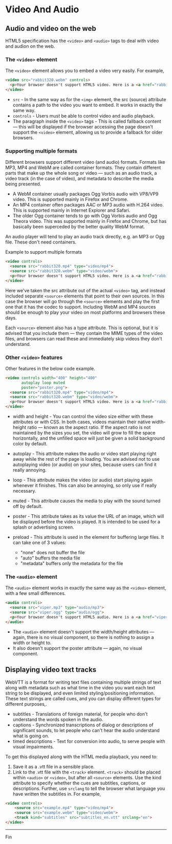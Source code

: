 # Video And Audio

## Audio and video on the web

HTML5 specification has the `<video>` and `<audio>` tags to deal with video and audion on the web.

### The `<video>` element

The `<video>` element allows you to embed a video very easily. For example,

```html
<video src="rabbit320.webm" controls>
  <p>Your browser doesn't support HTML5 video. Here is a <a href="rabbit320.webm">link to the video</a> instead.</p> 
</video>
```

* `src` - In the same way as for the `<img>` element, the src (source) attribute contains a path to the video you want to embed. It works in exactly the same way.
* `controls` - Users must be able to control video and audio playback.
* The paragraph inside the `<video>` tags - This is called fallback content — this will be displayed if the browser accessing the page doesn't support the `<video>` element, allowing us to provide a fallback for older browsers.

### Supporting multiple formats

Different browsers support different video (and audio) formats. Formats like MP3, MP4 and WebM are called container formats. They contain different parts that make up the whole song or video — such as an audio track, a video track (in the case of video), and metadata to describe the media being presented.

* A WebM container usually packages Ogg Vorbis audio with VP8/VP9 video. This is supported mainly in Firefox and Chrome.
* An MP4 container often packages AAC or MP3 audio with H.264 video. This is supported mainly in Internet Explorer and Safari.
* The older Ogg container tends to go with Ogg Vorbis audio and Ogg Theora video. This was supported mainly in Firefox and Chrome, but has basically been superceded by the better quality WebM format.

An audio player will tend to play an audio track directly, e.g. an MP3 or Ogg file. These don't need containers.

Example to support multiple formats

```html
<video controls>
  <source src="rabbit320.mp4" type="video/mp4">
  <source src="rabbit320.webm" type="video/webm">
  <p>Your browser doesn't support HTML5 video. Here is a <a href="rabbit320.mp4">link to the video</a> instead.</p>
</video>
```

Here we've taken the src attribute out of the actual `<video>` tag, and instead included separate `<source>` elements that point to their own sources. In this case the browser will go through the `<source>` elements and play the first one that it has the codec to support. Including WebM and MP4 sources should be enough to play your video on most platforms and browsers these days.

Each `<source>` element also has a type attribute. This is optional, but it is advised that you include them — they contain the MIME types of the video files, and browsers can read these and immediately skip videos they don't understand.

### Other `<video>` features

Other features in the below code example.

```html
<video controls width="400" height="400"
       autoplay loop muted
       poster="poster.png">
  <source src="rabbit320.mp4" type="video/mp4">
  <source src="rabbit320.webm" type="video/webm">
  <p>Your browser doesn't support HTML5 video. Here is a <a href="rabbit320.mp4">link to the video</a> instead.</p>
</video>
```

* width and height - You can control the video size either with these attributes or with CSS. In both cases, videos maintain their native width-height ratio — known as the aspect ratio. If the aspect ratio is not maintained by the sizes you set, the video will grow to fill the space horizontally, and the unfilled space will just be given a solid background color by default.
* autoplay - This attribute makes the audio or video start playing right away while the rest of the page is loading. You are advised not to use autoplaying video (or audio) on your sites, because users can find it really annoying.
* loop - This attribute makes the video (or audio) start playing again whenever it finishes. This can also be annoying, so only use if really necessary.
* muted - This attribute causes the media to play with the sound turned off by default.
* poster - This attribute takes as its value the URL of an image, which will be displayed before the video is played. It is intended to be used for a splash or advertising screen.
* preload - This attribute is used in the element for buffering large files. It can take one of 3 values:

  * "none" does not buffer the file
  * "auto" buffers the media file
  * "metadata" buffers only the metadata for the file

### The `<audio>` element

The `<audio>` element works in exactly the same way as the `<video>` element, with a few small differences.

```html
<audio controls>
  <source src="viper.mp3" type="audio/mp3">
  <source src="viper.ogg" type="audio/ogg">
  <p>Your browser doesn't support HTML5 audio. Here is a <a href="viper.mp3">link to the audio</a> instead.</p>
</audio>
```

* The `<audio>` element doesn't support the width/height attributes — again, there is no visual component, so there is nothing to assign a width or height to.
* It also doesn't support the poster attribute — again, no visual component.

## Displaying video text tracks

WebVTT is a format for writing text files containing multiple strings of text along with metadata such as what time in the video you want each text string to be displayed, and even limited styling/positioning information. These text strings are called cues, and you can display different types for different purposes,.

* subtitles - Translations of foreign material, for people who don't understand the words spoken in the audio.
* captions - Synchronized transcriptions of dialog or descriptions of significant sounds, to let people who can't hear the audio understand what is going on.
* timed descriptions - Text for conversion into audio, to serve people with visual impairments.

To get this displayed along with the HTML media playback, you need to:

1. Save it as a .vtt file in a sensible place.
1. Link to the .vtt file with the `<track>` element. `<track>` should be placed within `<audio>` or `<video>`, but after all `<source>` elements. Use the kind attribute to specify whether the cues are subtitles, captions, or descriptions. Further, use `srclang` to tell the browser what language you have written the subtitles in. For example,

```html
<video controls>
    <source src="example.mp4" type="video/mp4">
    <source src="example.webm" type="video/webm">
    <track kind="subtitles" src="subtitles_en.vtt" srclang="en">
</video>
```

---

Fin

